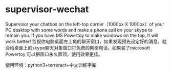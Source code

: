 # supervisor-wechat
Supervisor your chatbox on the left-top corner（1000px X 1000px）of your PC desktop with some words and make a phone call on your skype to remain you. If you have MS Powertoy to make windows on the top, It will work better!
监视你电脑桌面左上角的聊天窗口，如果发现预先设定好的消息，就会给桌面上的skype聊天对象窗口打免费的网络电话。如果装了microsoft Powertoy 可以把窗口永久置顶，使用效果更佳。

使用环境：python3+terreract+中文训练字库
